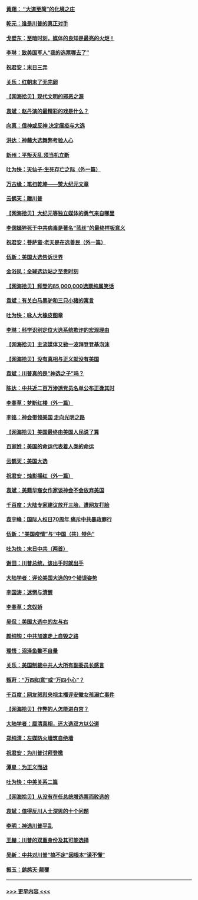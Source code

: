 #### [黄翔： “大道至简”的化境之庄](../pages/nsc993/n12637541.md?t=12222351) 
#### [乾元：谁是川普的真正对手](../pages/nsc993/n12637090.md?t=12222351) 
#### [戈壁东：至暗时刻，媒体的良知是最亮的火炬！](../pages/nsc993/n12637042.md?t=12222351) 
#### [李琳：致美国军人“我的选票哪去了”](../pages/nsc993/n12635351.md?t=12222351) 
#### [祝君安：末日三弄](../pages/nsc993/n12635324.md?t=12222351) 
#### [关乐：红朝末了无完卵](../pages/nsc993/n12635315.md?t=12222351) 
#### [【网海拾贝】现代文明的邪恶之源](../pages/nsc993/n12634425.md?t=12222351) 
#### [袁斌：赵丹演的最精彩的戏是什么？](../pages/nsc993/n12633316.md?t=12222351) 
#### [向真：信神或反神 决定瘟疫与大选](../pages/nsc993/n12632710.md?t=12222351) 
#### [洪达：神藉大选舞弊考验人心](../pages/nsc993/n12631962.md?t=12222351) 
#### [新州：平叛灭乱  须当机立断](../pages/nsc993/n12631946.md?t=12222351) 
#### [吐为快：天仙子‧生死存亡之际（外一篇）](../pages/nsc993/n12631927.md?t=12222351) 
#### [万古缘：笔扫乾坤——赞大纪元文章](../pages/nsc993/n12631922.md?t=12222351) 
#### [云鹤天：赠川普](../pages/nsc993/n12631823.md?t=12222351) 
#### [【网海拾贝】大纪元等独立媒体的勇气来自哪里](../pages/nsc993/n12629961.md?t=12222351) 
#### [李偲嫣猝死于中共病毒是著名“蓝丝”的最终样板意义](../pages/nsc993/n12628812.md?t=12222351) 
#### [祝君安：菩萨蛮·老天是在选善民（外一篇）](../pages/nsc993/n12628793.md?t=12222351) 
#### [伍新：美国大选告诉世界](../pages/nsc993/n12628768.md?t=12222351) 
#### [金浴凤：全球选边站之至贵时刻](../pages/nsc993/n12627318.md?t=12222351) 
#### [【网海拾贝】拜登的85,000,000选票纯属笑话](../pages/nsc993/n12626569.md?t=12222351) 
#### [袁斌：有关白马黑驴和三只小猪的寓言](../pages/nsc993/n12626198.md?t=12222351) 
#### [吐为快：咏人大橡皮图章](../pages/nsc993/n12624470.md?t=12222351) 
#### [李琳：科学识别定位大选系统欺诈的宏观理由](../pages/nsc993/n12624340.md?t=12222351) 
#### [【网海拾贝】主流媒体又掀一波拜登登基泡沫](../pages/nsc993/n12624000.md?t=12222351) 
#### [【网海拾贝】没有真相与正义就没有美国](../pages/nsc993/n12621885.md?t=12222351) 
#### [袁斌：川普真的是“神选之子”吗？](../pages/nsc993/n12621749.md?t=12222351) 
#### [陈达：中共近二百万渗透党员名单公布正逢其时](../pages/nsc993/n12620870.md?t=12222351) 
#### [李春草：梦断红楼（外一篇）](../pages/nsc993/n12619122.md?t=12222351) 
#### [李铭：神会带领美国 走向光明之路](../pages/nsc993/n12618584.md?t=12222351) 
#### [【网海拾贝】美国最终由美国人民说了算](../pages/nsc993/n12617255.md?t=12222351) 
#### [百家姓：美国的命运代表着人类的命运](../pages/nsc993/n12615838.md?t=12222351) 
#### [云鹤天：美国大选](../pages/nsc993/n12615994.md?t=12222351) 
#### [祝君安：烛影摇红（外一篇）](../pages/nsc993/n12615975.md?t=12222351) 
#### [袁斌：美籍华裔女作家谈神会不会放弃美国](../pages/nsc993/n12615263.md?t=12222351) 
#### [千百度：大陆专家建议放开三胎，遭网友打脸](../pages/nsc993/n12614456.md?t=12222351) 
#### [袁宇峰：国际人权日70周年 痛斥中共暴政罪行](../pages/nsc993/n12611965.md?t=12222351) 
#### [伍新：“美国疫情”与“中国（共）特色”](../pages/nsc993/n12611463.md?t=12222351) 
#### [吐为快：末日中共（两首）](../pages/nsc993/n12611461.md?t=12222351) 
#### [谢田：川普总统，该出手时就出手](../pages/nsc993/n12610905.md?t=12222351) 
#### [大陆学者：评论美国大选的9个错误姿势](../pages/nsc993/n12609586.md?t=12222351) 
#### [李国涛：迷惘与清醒](../pages/nsc993/n12607532.md?t=12222351) 
#### [李春草：念奴娇](../pages/nsc993/n12607083.md?t=12222351) 
#### [吴侃：美国大选中的左与右](../pages/nsc993/n12607054.md?t=12222351) 
#### [颜纯钩：中共加速走上自毁之路](../pages/nsc993/n12606473.md?t=12222351) 
#### [理悟：沼泽鱼鳖不自量](../pages/nsc993/n12606454.md?t=12222351) 
#### [关乐：美国制裁中共人大所有副委员长感言](../pages/nsc993/n12606442.md?t=12222351) 
#### [甄莳：“万四如意”或“万四小心”？](../pages/nsc993/n12606091.md?t=12222351) 
#### [千百度：网友怒怼央视主播评安徽女孩溺亡事件](../pages/nsc993/n12605370.md?t=12222351) 
#### [【网海拾贝】作弊的人怎能进白宫？](../pages/nsc993/n12603546.md?t=12222351) 
#### [大陆学者：厘清真相，还大选双方以公道](../pages/nsc993/n12603475.md?t=12222351) 
#### [郑纯清：左媒防火墙筑自绝墙](../pages/nsc993/n12602226.md?t=12222351) 
#### [祝君安：为川普讨拜登檄](../pages/nsc993/n12602199.md?t=12222351) 
#### [潭星：为正义而战](../pages/nsc993/n12600926.md?t=12222351) 
#### [吐为快：中美关系二篇](../pages/nsc993/n12600908.md?t=12222351) 
#### [【网海拾贝】从没有在任总统增选票而败选的](../pages/nsc993/n12600435.md?t=12222351) 
#### [袁斌：值得反川人士深思的十个问题](../pages/nsc993/n12600332.md?t=12222351) 
#### [李明：神选川普平乱](../pages/nsc993/n12599751.md?t=12222351) 
#### [王赫：川普的双重身份及其可能选择](../pages/nsc993/n12599723.md?t=12222351) 
#### [吴新：中共对川普“搞不定”因根本“读不懂”](../pages/nsc993/n12599502.md?t=12222351) 
#### [振玉：鹧鸪天‧颠覆](../pages/nsc993/n12599494.md?t=12222351) 

----
#### [ >>> 更早内容 <<< ](../indexes/nsc993-earlier.md)
